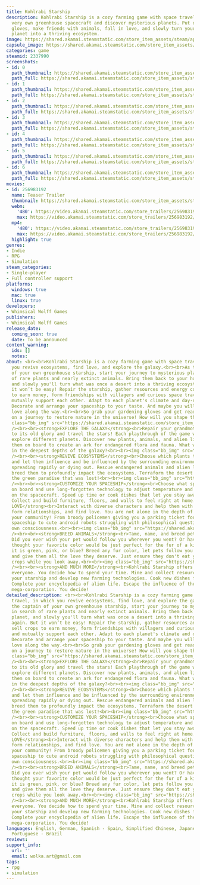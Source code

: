 ```yaml
---
title: Kohlrabi Starship
description: Kohlrabi Starship is a cozy farming game with space travel. Fly your
  very own greenhouse spacecraft and discover mysterious planets. Put on your gardening
  gloves, make friends with animals, fall in love, and slowly turn your desert home
  planet into a thriving ecosystem.
image: https://shared.akamai.steamstatic.com/store_item_assets/steam/apps/2337990/header.jpg?t=1719588923
capsule_image: https://shared.akamai.steamstatic.com/store_item_assets/steam/apps/2337990/capsule_231x87.jpg?t=1719588923
categories: game
steamid: 2337990
screenshots:
- id: 0
  path_thumbnail: https://shared.akamai.steamstatic.com/store_item_assets/steam/apps/2337990/ss_96fd254d282393dafaf602352271f7969c6fea48.600x338.jpg?t=1719588923
  path_full: https://shared.akamai.steamstatic.com/store_item_assets/steam/apps/2337990/ss_96fd254d282393dafaf602352271f7969c6fea48.1920x1080.jpg?t=1719588923
- id: 1
  path_thumbnail: https://shared.akamai.steamstatic.com/store_item_assets/steam/apps/2337990/ss_1cc03b774ae1f7ec3fb644a747596dc4fbd55ce8.600x338.jpg?t=1719588923
  path_full: https://shared.akamai.steamstatic.com/store_item_assets/steam/apps/2337990/ss_1cc03b774ae1f7ec3fb644a747596dc4fbd55ce8.1920x1080.jpg?t=1719588923
- id: 2
  path_thumbnail: https://shared.akamai.steamstatic.com/store_item_assets/steam/apps/2337990/ss_64586b64234a2f7c4a58bb708d3d3f3806cc8c5d.600x338.jpg?t=1719588923
  path_full: https://shared.akamai.steamstatic.com/store_item_assets/steam/apps/2337990/ss_64586b64234a2f7c4a58bb708d3d3f3806cc8c5d.1920x1080.jpg?t=1719588923
- id: 3
  path_thumbnail: https://shared.akamai.steamstatic.com/store_item_assets/steam/apps/2337990/ss_c96940e7e1967d18f11639f0452c7b6a8aede1a3.600x338.jpg?t=1719588923
  path_full: https://shared.akamai.steamstatic.com/store_item_assets/steam/apps/2337990/ss_c96940e7e1967d18f11639f0452c7b6a8aede1a3.1920x1080.jpg?t=1719588923
- id: 4
  path_thumbnail: https://shared.akamai.steamstatic.com/store_item_assets/steam/apps/2337990/ss_45e2791588ff8181400bd1a83b05718ef64135d1.600x338.jpg?t=1719588923
  path_full: https://shared.akamai.steamstatic.com/store_item_assets/steam/apps/2337990/ss_45e2791588ff8181400bd1a83b05718ef64135d1.1920x1080.jpg?t=1719588923
- id: 5
  path_thumbnail: https://shared.akamai.steamstatic.com/store_item_assets/steam/apps/2337990/ss_cd5ef64bee97db5900f6890c40e53f07c6da1f7d.600x338.jpg?t=1719588923
  path_full: https://shared.akamai.steamstatic.com/store_item_assets/steam/apps/2337990/ss_cd5ef64bee97db5900f6890c40e53f07c6da1f7d.1920x1080.jpg?t=1719588923
- id: 6
  path_thumbnail: https://shared.akamai.steamstatic.com/store_item_assets/steam/apps/2337990/ss_f1db7e5786e295fa04c1f93c16adda2a3776dfc3.600x338.jpg?t=1719588923
  path_full: https://shared.akamai.steamstatic.com/store_item_assets/steam/apps/2337990/ss_f1db7e5786e295fa04c1f93c16adda2a3776dfc3.1920x1080.jpg?t=1719588923
movies:
- id: 256983192
  name: Teaser Trailer
  thumbnail: https://shared.akamai.steamstatic.com/store_item_assets/steam/apps/256983192/movie.293x165.jpg?t=1700215528
  webm:
    '480': https://video.akamai.steamstatic.com/store_trailers/256983192/movie480_vp9.webm?t=1700215528
    max: https://video.akamai.steamstatic.com/store_trailers/256983192/movie_max_vp9.webm?t=1700215528
  mp4:
    '480': https://video.akamai.steamstatic.com/store_trailers/256983192/movie480.mp4?t=1700215528
    max: https://video.akamai.steamstatic.com/store_trailers/256983192/movie_max.mp4?t=1700215528
  highlight: true
genres:
- Indie
- RPG
- Simulation
steam_categories:
- Single-player
- Full controller support
platforms:
  windows: true
  mac: true
  linux: true
developers:
- Whimsical Wolff Games
publishers:
- Whimsical Wolff Games
release_date:
  coming_soon: true
  date: To be announced
content_warning:
  ids: []
  notes:
about: <br><br>Kohlrabi Starship is a cozy farming game with space travel, in which
  you revive ecosystems, find love, and explore the galaxy.<br><br>As the captain
  of your own greenhouse starship, start your journey to mysterious planets in search
  of rare plants and nearly extinct animals. Bring them back to your home planet,
  and slowly you'll turn what was once a desert into a thriving ecosystem again. But
  it won’t be easy! Repair the starship, gather resources and energy cores, sell crops
  to earn money, form friendships with villagers and curious space travelers, and
  mutually support each other. Adapt to each planet's climate and day-night cycle.
  Decorate and arrange your spaceship to your taste. And maybe you will even find
  love along the way.<br><br>So grab your gardening gloves and get ready to embark
  on a journey to restore nature in the universe! How will you shape the planets?<br><br><img
  class="bb_img" src="https://shared.akamai.steamstatic.com/store_item_assets/steam/apps/2337990/extras/hologranTiny.gif?t=1719588923"
  /><br><br><strong>EXPLORE THE GALAXY</strong><br>Repair your grandmother’s spaceship
  to its old glory and travel the stars! Each playthrough of the game will let you
  explore different planets. Discover new plants, animals, and alien life and bring
  them on board to create an ark for endangered flora and fauna. What will you find
  in the deepest depths of the galaxy?<br><br><img class="bb_img" src="https://shared.akamai.steamstatic.com/store_item_assets/steam/apps/2337990/extras/plantsTiny.gif?t=1719588923"
  /><br><br><strong>REVIVE ECOSYSTEMS</strong><br>Choose which plants to introduce
  and let them influence and be influenced by the surrounding environment, either
  spreading rapidly or dying out. Rescue endangered animals and alien life, and strategically
  breed them to profoundly impact the ecosystems. Terraform the desert and bring back
  the green paradise that was lost!<br><br><img class="bb_img" src="https://shared.akamai.steamstatic.com/store_item_assets/steam/apps/2337990/extras/starshipTiny.gif?t=1719588923"
  /><br><br><strong>CUSTOMIZE YOUR SPACESHIP</strong><br>Choose what species to grow
  on board and use long-forgotten technology to adjust temperature and light conditions
  on the spacecraft. Speed up time or cook dishes that let you stay awake for days.
  Collect and build furniture, floors, and walls to feel right at home.<br><br><strong>FIND
  LOVE</strong><br>Interact with diverse characters and help them with their struggles,
  form relationships, and find love. You are not alone in the depth of space - find
  your community! From broody policemen giving you a parking ticket for your crashed
  spaceship to cute android robots struggling with philosophical questions about their
  own consciousness.<br><br><img class="bb_img" src="https://shared.akamai.steamstatic.com/store_item_assets/steam/apps/2337990/extras/catsFollowingTiny.gif?t=1719588923"
  /><br><br><strong>BREED ANIMALS</strong><br>Tame, name, and breed pets and animals!
  Did you ever wish your pet would follow you wherever you went? Or have you ever
  thought your favorite color would be just perfect for the fur of a kitty, even if
  it is green, pink, or blue? Breed any fur color, let pets follow you on your adventures,
  and give them all the love they deserve. Just ensure they don't eat your most valuable
  crops while you look away.<br><br><img class="bb_img" src="https://shared.akamai.steamstatic.com/store_item_assets/steam/apps/2337990/extras/desertTiny.gif?t=1719588923"
  /><br><br><strong>AND MUCH MORE</strong><br>Kohlrabi Starship offers something for
  everyone. You decide how to spend your time. Mine and collect resources to repair
  your starship and develop new farming technologies. Cook new dishes for your friends.
  Complete your encyclopedia of alien life. Escape the influence of the Galactizon
  mega-corporation. You decide!
detailed_description: <br><br>Kohlrabi Starship is a cozy farming game with space
  travel, in which you revive ecosystems, find love, and explore the galaxy.<br><br>As
  the captain of your own greenhouse starship, start your journey to mysterious planets
  in search of rare plants and nearly extinct animals. Bring them back to your home
  planet, and slowly you'll turn what was once a desert into a thriving ecosystem
  again. But it won’t be easy! Repair the starship, gather resources and energy cores,
  sell crops to earn money, form friendships with villagers and curious space travelers,
  and mutually support each other. Adapt to each planet's climate and day-night cycle.
  Decorate and arrange your spaceship to your taste. And maybe you will even find
  love along the way.<br><br>So grab your gardening gloves and get ready to embark
  on a journey to restore nature in the universe! How will you shape the planets?<br><br><img
  class="bb_img" src="https://shared.akamai.steamstatic.com/store_item_assets/steam/apps/2337990/extras/hologranTiny.gif?t=1719588923"
  /><br><br><strong>EXPLORE THE GALAXY</strong><br>Repair your grandmother’s spaceship
  to its old glory and travel the stars! Each playthrough of the game will let you
  explore different planets. Discover new plants, animals, and alien life and bring
  them on board to create an ark for endangered flora and fauna. What will you find
  in the deepest depths of the galaxy?<br><br><img class="bb_img" src="https://shared.akamai.steamstatic.com/store_item_assets/steam/apps/2337990/extras/plantsTiny.gif?t=1719588923"
  /><br><br><strong>REVIVE ECOSYSTEMS</strong><br>Choose which plants to introduce
  and let them influence and be influenced by the surrounding environment, either
  spreading rapidly or dying out. Rescue endangered animals and alien life, and strategically
  breed them to profoundly impact the ecosystems. Terraform the desert and bring back
  the green paradise that was lost!<br><br><img class="bb_img" src="https://shared.akamai.steamstatic.com/store_item_assets/steam/apps/2337990/extras/starshipTiny.gif?t=1719588923"
  /><br><br><strong>CUSTOMIZE YOUR SPACESHIP</strong><br>Choose what species to grow
  on board and use long-forgotten technology to adjust temperature and light conditions
  on the spacecraft. Speed up time or cook dishes that let you stay awake for days.
  Collect and build furniture, floors, and walls to feel right at home.<br><br><strong>FIND
  LOVE</strong><br>Interact with diverse characters and help them with their struggles,
  form relationships, and find love. You are not alone in the depth of space - find
  your community! From broody policemen giving you a parking ticket for your crashed
  spaceship to cute android robots struggling with philosophical questions about their
  own consciousness.<br><br><img class="bb_img" src="https://shared.akamai.steamstatic.com/store_item_assets/steam/apps/2337990/extras/catsFollowingTiny.gif?t=1719588923"
  /><br><br><strong>BREED ANIMALS</strong><br>Tame, name, and breed pets and animals!
  Did you ever wish your pet would follow you wherever you went? Or have you ever
  thought your favorite color would be just perfect for the fur of a kitty, even if
  it is green, pink, or blue? Breed any fur color, let pets follow you on your adventures,
  and give them all the love they deserve. Just ensure they don't eat your most valuable
  crops while you look away.<br><br><img class="bb_img" src="https://shared.akamai.steamstatic.com/store_item_assets/steam/apps/2337990/extras/desertTiny.gif?t=1719588923"
  /><br><br><strong>AND MUCH MORE</strong><br>Kohlrabi Starship offers something for
  everyone. You decide how to spend your time. Mine and collect resources to repair
  your starship and develop new farming technologies. Cook new dishes for your friends.
  Complete your encyclopedia of alien life. Escape the influence of the Galactizon
  mega-corporation. You decide!
languages: English, German, Spanish - Spain, Simplified Chinese, Japanese, Russian,
  Portuguese - Brazil
reviews:
support_info:
  url: ''
  email: wolka.art@gmail.com
tags:
- rpg
- simulation
---
```


